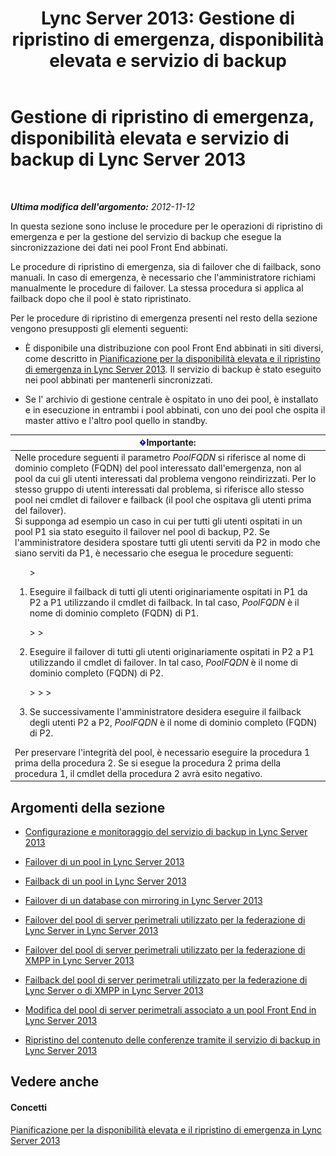 ﻿---
title: 'Lync Server 2013: Gestione di ripristino di emergenza, disponibilità elevata e servizio di backup'
TOCTitle: Gestione di ripristino di emergenza, disponibilità elevata e servizio di backup di Lync Server 2013
ms:assetid: f4cd36fb-ffd6-48fa-b761-e11b3bcff91a
ms:mtpsurl: https://technet.microsoft.com/it-it/library/JJ721939(v=OCS.15)
ms:contentKeyID: 49887827
ms.date: 08/24/2015
mtps_version: v=OCS.15
ms.translationtype: HT
---

# Gestione di ripristino di emergenza, disponibilità elevata e servizio di backup di Lync Server 2013

 

_**Ultima modifica dell'argomento:** 2012-11-12_

In questa sezione sono incluse le procedure per le operazioni di ripristino di emergenza e per la gestione del servizio di backup che esegue la sincronizzazione dei dati nei pool Front End abbinati.

Le procedure di ripristino di emergenza, sia di failover che di failback, sono manuali. In caso di emergenza, è necessario che l'amministratore richiami manualmente le procedure di failover. La stessa procedura si applica al failback dopo che il pool è stato ripristinato.

Per le procedure di ripristino di emergenza presenti nel resto della sezione vengono presupposti gli elementi seguenti:

  - È disponibile una distribuzione con pool Front End abbinati in siti diversi, come descritto in [Pianificazione per la disponibilità elevata e il ripristino di emergenza in Lync Server 2013](lync-server-2013-planning-for-high-availability-and-disaster-recovery.md). Il servizio di backup è stato eseguito nei pool abbinati per mantenerli sincronizzati.

  - Se l' archivio di gestione centrale è ospitato in uno dei pool, è installato e in esecuzione in entrambi i pool abbinati, con uno dei pool che ospita il master attivo e l'altro pool quello in standby.

<table>
<colgroup>
<col style="width: 100%" />
</colgroup>
<thead>
<tr class="header">
<th><img src="images/Gg412908.important(OCS.15).gif" title="important" alt="important" />Importante:</th>
</tr>
</thead>
<tbody>
<tr class="odd">
<td>Nelle procedure seguenti il parametro <em>PoolFQDN</em> si riferisce al nome di dominio completo (FQDN) del pool interessato dall'emergenza, non al pool da cui gli utenti interessati dal problema vengono reindirizzati. Per lo stesso gruppo di utenti interessati dal problema, si riferisce allo stesso pool nei cmdlet di failover e failback (il pool che ospitava gli utenti prima del failover).<br />Si supponga ad esempio un caso in cui per tutti gli utenti ospitati in un pool P1 sia stato eseguito il failover nel pool di backup, P2. Se l'amministratore desidera spostare tutti gli utenti serviti da P2 in modo che siano serviti da P1, è necessario che esegua le procedure seguenti:<ol>
> <li><p>Eseguire il failback di tutti gli utenti originariamente ospitati in P1 da P2 a P1 utilizzando il cmdlet di failback. In tal caso, <em>PoolFQDN</em> è il nome di dominio completo (FQDN) di P1.</p></li>
> 
> <li><p>Eseguire il failover di tutti gli utenti originariamente ospitati in P2 a P1 utilizzando il cmdlet di failover. In tal caso, <em>PoolFQDN</em> è il nome di dominio completo (FQDN) di P2.</p></li>
> 
> 
> <li><p>Se successivamente l'amministratore desidera eseguire il failback degli utenti P2 a P2, <em>PoolFQDN</em> è il nome di dominio completo (FQDN) di P2.</p></li></ol>
Per preservare l'integrità del pool, è necessario eseguire la procedura 1 prima della procedura 2. Se si esegue la procedura 2 prima della procedura 1, il cmdlet della procedura 2 avrà esito negativo.</td>
</tr>
</tbody>
</table>


## Argomenti della sezione

  - [Configurazione e monitoraggio del servizio di backup in Lync Server 2013](lync-server-2013-configuring-and-monitoring-the-backup-service.md)

  - [Failover di un pool in Lync Server 2013](lync-server-2013-failing-over-a-pool.md)

  - [Failback di un pool in Lync Server 2013](lync-server-2013-failing-back-a-pool.md)

  - [Failover di un database con mirroring in Lync Server 2013](lync-server-2013-failing-over-a-mirrored-database.md)

  - [Failover del pool di server perimetrali utilizzato per la federazione di Lync Server in Lync Server 2013](lync-server-2013-failing-over-the-edge-pool-used-for-lync-server-federation.md)

  - [Failover del pool di server perimetrali utilizzato per la federazione di XMPP in Lync Server 2013](lync-server-2013-failing-over-the-edge-pool-used-for-xmpp-federation.md)

  - [Failback del pool di server perimetrali utilizzato per la federazione di Lync Server o di XMPP in Lync Server 2013](lync-server-2013-failing-back-the-edge-pool-used-for-lync-server-federation-or-xmpp-federation.md)

  - [Modifica del pool di server perimetrali associato a un pool Front End in Lync Server 2013](lync-server-2013-changing-the-edge-pool-associated-with-a-front-end-pool.md)

  - [Ripristino del contenuto delle conferenze tramite il servizio di backup in Lync Server 2013](lync-server-2013-restoring-conference-contents-using-the-backup-service.md)

## Vedere anche

#### Concetti

[Pianificazione per la disponibilità elevata e il ripristino di emergenza in Lync Server 2013](lync-server-2013-planning-for-high-availability-and-disaster-recovery.md)

